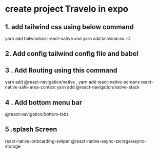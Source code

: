 # create project Travelo in expo #

## 1. add tailwind css using below command ##
yarn add tailwindcss-react-native and yarn add tailwindcss -D

## 2. Add config tailwind config file and babel

## 3 . Add Routing using this command
yarn add @react-navigation/native , yarn add react-native-screens react-native-safe-area-context 
yarn add @react-navigation/native-stack

## 4 . Add bottom menu bar 
@react-navigation/bottom-tabs

## 5 .splash Screen
react-native-onboarding-swiper
@react-native-async-storage/async-storage


